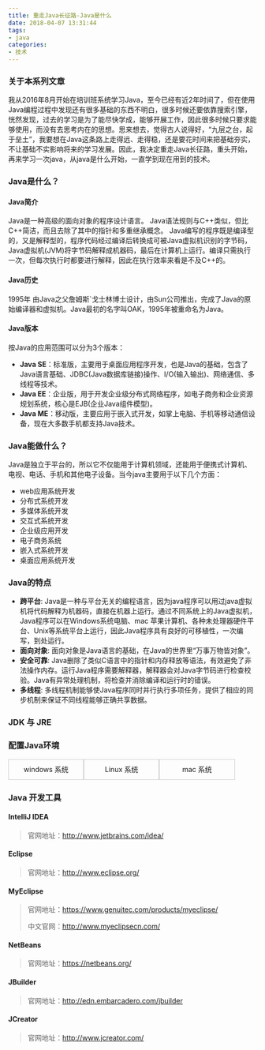 ```yaml
---
title: 重走Java长征路-Java是什么
date: 2018-04-07 13:31:44
tags:
- java
categories:
- 技术
---
```


### 关于本系列文章
我从2016年8月开始在培训班系统学习Java，至今已经有近2年时间了，但在使用Java编程过程中发现还有很多基础的东西不明白，很多时候还要依靠搜索引擎，恍然发现，过去的学习是为了能尽快学成，能够开展工作，因此很多时候只要求能够使用，而没有去思考内在的思想。思来想去，觉得古人说得好，“九层之台，起于垒土”，我要想在Java这条路上走得远、走得稳，还是要花时间来把基础夯实，不让基础不实影响将来的学习发展。因此，我决定重走Java长征路，重头开始，再来学习一次java，从java是什么开始，一直学到现在用到的技术。

### Java是什么？
#### Java简介
Java是一种高级的面向对象的程序设计语言。
Java语法规则与C++类似，但比C++简洁，而且去除了其中的指针和多重继承概念。
Java编写的程序既是编译型的，又是解释型的，程序代码经过编译后转换成可被Java虚拟机识别的字节码，Java虚拟机(JVM)将字节码解释成机器码，最后在计算机上运行。编译只需执行一次，但每次执行时都要进行解释，因此在执行效率来看是不及C++的。

#### Java历史
1995年 由Java之父詹姆斯`戈士林博士设计，由Sun公司推出，完成了Java的原始编译器和虚拟机。Java最初的名字叫OAK，1995年被重命名为Java。



<!-- more -->



#### Java版本
按Java的应用范围可以分为3个版本：
- **Java SE**：标准版，主要用于桌面应用程序开发，也是Java的基础，包含了Java语言基础、JDBC(Java数据库链接)操作、I/O(输入输出)、网络通信、多线程等技术。
- **Java EE**：企业版，用于开发企业级分布式网络程序，如电子商务和企业资源规划系统，核心是EJB(企业Java组件模型)。
- **Java ME**：移动版，主要应用于嵌入式开发，如掌上电脑、手机等移动通信设备，现在大多数手机都支持Java技术。

### Java能做什么？
Java是独立于平台的，所以它不仅能用于计算机领域，还能用于便携式计算机、电视、电话、手机和其他电子设备。当今java主要用于以下几个方面：
- web应用系统开发
- 分布式系统开发
- 多媒体系统开发
- 交互式系统开发
- 企业级应用开发
- 电子商务系统
- 嵌入式系统开发
- 桌面应用系统开发

### Java的特点
- **跨平台**: Java是一种与平台无关的编程语言，因为java程序可以用过java虚拟机将代码解释为机器码，直接在机器上运行。通过不同系统上的Java虚拟机，Java程序可以在Windows系统电脑、mac 苹果计算机、各种未处理器硬件平台、Unix等系统平台上运行，因此Java程序具有良好的可移植性，一次编写，到处运行。
- **面向对象**: 面向对象是Java语言的基础，在Java的世界里“万事万物皆对象”。
- **安全可靠**: Java删除了类似C语言中的指针和内存释放等语法，有效避免了非法操作内存。运行Java程序需要解释器，解释器会对Java字节码进行检查校验。Java有异常处理机制，将检查并消除编译和运行时的错误。
- **多线程**: 多线程机制能够使Java程序同时并行执行多项任务，提供了相应的同步机制来保证不同线程能够正确共享数据。



### JDK 与 JRE



### 配置Java环境
<div style="text-align: left;"><div style="border: 1px #ccc solid;display: inline-table;width: 30%;min-width:130px; height: 40px;text-align: center;line-height: 40px;cursor:pointer;" class="tab" onmouseover="tabHover(this);" onmouseout="tabHoverOut(this)" onclick="clickTabel(0);">windows 系统</div><div style="border: 1px #ccc solid;display: inline-table;width: 30%;min-width:130px; height: 40px;text-align: center;line-height: 40px;cursor:pointer;" class="tab" onmouseover="tabHover(this);" onmouseout="tabHoverOut(this)" onclick="clickTabel(1);">Linux 系统</div><div style="border: 1px #ccc solid;display: inline-table;width: 30%;min-width:130px; height: 40px;text-align: center;line-height: 40px;cursor:pointer;" class="tab" onmouseover="tabHover(this);" onmouseout="tabHoverOut(this)"  onclick="clickTabel(2);"> mac 系统</div></div><div><div style="width: 100%;border: 1px #ccc solid;text-decoration: none;list-style: none;display: none;" class = "content-label">在Windows系统电脑上安装jdk</div><div style="width: 100%;border: 1px #ccc solid;text-decoration: none;list-style: none;display: none;" class = "content-label">在Linux系统上安装jdk</div><div style="width: 100%;border: 1px #ccc solid;text-decoration: none;list-style: none;display: none;" class = "content-label">在苹果电脑上安装jdk</div></div>
<script>clickTabel(0);function clickTabel(num){var cls = document.getElementsByClassName("content-label");var tabs = document.getElementsByClassName("tab");for(var i=0;i<cls.length;i++){if(i == num){cls[i].style.display='block';}else{cls[i].style.display = 'none';}}; for(var i = 0;i<tabs.length;i++){if(i == num){tabs[i].style.borderColor='#4b4';tabs[i].style.backgroundColor='#5c5';}else{tabs[i].style.borderColor='#ccc';	tabs[i].style.backgroundColor='white';}}}function tabHover(dd){	dd.style.fontWeight='bold';}function tabHoverOut(dd){dd.style.fontWeight='normal';}</script>



### Java 开发工具

#### IntelliJ IDEA

> 官网地址：http://www.jetbrains.com/idea/



#### Eclipse

> 官网地址：http://www.eclipse.org/



#### MyEclipse

> 官网地址：https://www.genuitec.com/products/myeclipse/
>
> 中文官网：http://www.myeclipsecn.com/



#### NetBeans

> 官网地址：https://netbeans.org/



#### JBuilder

> 官网地址：http://edn.embarcadero.com/jbuilder



#### JCreator

> 官网地址：http://www.jcreator.com/





